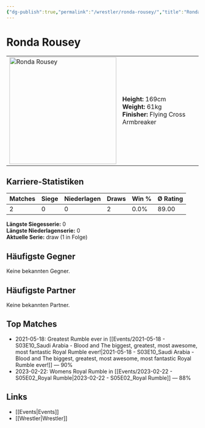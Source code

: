 ```yaml
---
{"dg-publish":true,"permalink":"/wrestler/ronda-rousey/","title":"Ronda Rousey","tags":["wrestler"],"noteIcon":""}
---
```



# Ronda Rousey

<table>
        <tr>
        <td><img src="https://github.com/CptSpaulding1980/choke-slam-wrestling/releases/download/images/Ronda_Rousey.png" width="280" alt="Ronda Rousey"></td>
        <td>
        <b>Height:</b> 169cm<br>
        <b>Weight:</b> 61kg<br>
        <b>Finisher:</b> Flying Cross Armbreaker<br>
        </td>
        </tr>
        </table>
        
## Karriere-Statistiken

| Matches | Siege | Niederlagen | Draws | Win % | Ø Rating |
|---------|-------|-------------|-------|-------|-----------|
| 2 | 0 | 0 | 2 | 0.0% | 89.00 |

**Längste Siegesserie:** 0<br>**Längste Niederlagenserie:** 0<br>**Aktuelle Serie:** draw (1 in Folge)


## Häufigste Gegner
Keine bekannten Gegner.

## Häufigste Partner
Keine bekannten Partner.

## Top Matches
- 2021-05-18: Greatest Rumble ever in [[Events/2021-05-18 - S03E10_Saudi Arabia - Blood and The biggest, greatest, most awesome, most fantastic Royal Rumble ever!\|2021-05-18 - S03E10_Saudi Arabia - Blood and The biggest, greatest, most awesome, most fantastic Royal Rumble ever!]] — 90%
- 2023-02-22: Womens Royal Rumble in [[Events/2023-02-22 - S05E02_Royal Rumble\|2023-02-22 - S05E02_Royal Rumble]] — 88%

## Links
- [[Events\|Events]]
- [[Wrestler\|Wrestler]]
